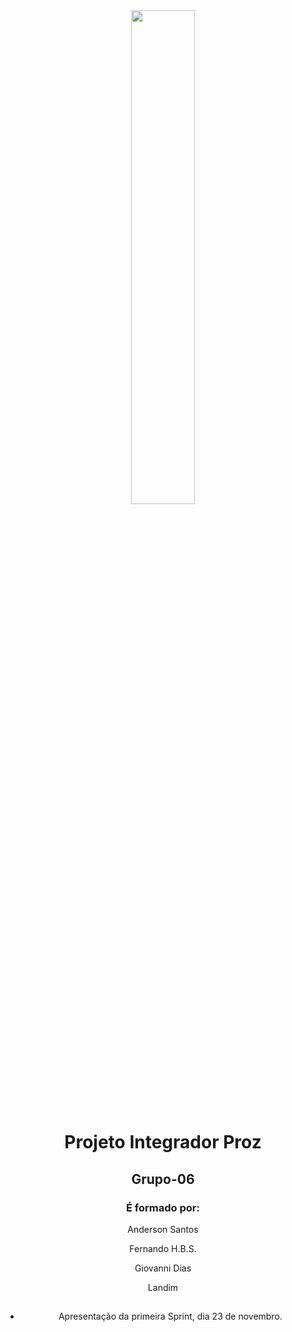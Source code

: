 <div style="display: inline_block" align="center">

 <img src="https://cdn.jsdelivr.net/gh/devicons/devicon/icons/figma/figma-original.svg" width="45%"/>
          
# Projeto Integrador Proz 

## Grupo-06

<h3>É formado por:</h3>

<p>

Anderson Santos

Fernando H.B.S.

Giovanni Dias

Landim 

##

* Apresentação da primeira Sprint, dia 23 de novembro.

</p>

</div>
